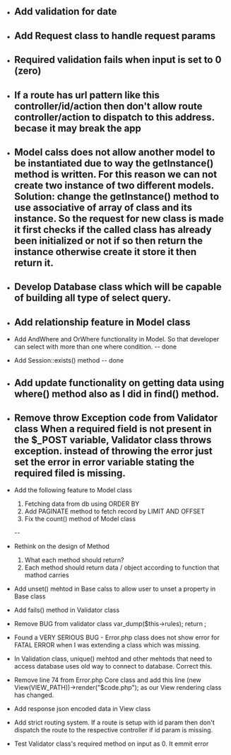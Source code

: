 * Add validation for date
	-- 

* Add Request class to handle request params
	-- 

* Required validation fails when input is set to 0 (zero)
	-- 

* If a route has url pattern like this controller/id/action then don't allow route controller/action to dispatch to this address. becase it may break the app
	-- 

* Model calss does not allow another model to be instantiated due to way the getInstance() method is written. For this reason we can not create two instance of two different models.
	Solution: change the getInstance() method to use associative of array of class and its instance. So the request for new class is made it first checks if the called class has already been initialized or not if so then return the instance otherwise create it store it then return it.
	-- 

* Develop Database class which will be capable of building all type of select query.
	-- 

* Add relationship feature in Model class
	-- 

* Add AndWhere and OrWhere functionality in Model. So that developer can select with more than one where condition.
	-- done

* Add Session::exists() method
	-- done

* Add update functionality on getting data using where() method also as I did in find() method.
	--

* Remove throw Exception code from Validator class
  When a required field is not present in the $\_POST variable, Validator class throws exception. instead of throwing the error just set the error in error variable stating the required filed is missing.
  -- 

* Add the following feature to Model class
	1. Fetching data from db using ORDER BY
	1. Add PAGINATE method to fetch record by LIMIT AND OFFSET
	1. Fix the count() method of Model class

	--

* Rethink on the design of Method
	1. What each method should return?
	1. Each method should return data / object according to function that mathod carries

* Add unset() mehtod in Base calss to allow user to unset a property in Base class
* Add fails() method in Validator class
* Remove BUG from validator class
			var_dump($this->rules);
			return ;

* Found a VERY SERIOUS BUG - Error.php class does not show error for FATAL ERROR when I was extending a class which was missing.

* In Validation class, unique() mehtod and other mehtods that need to access database uses old way to connect to database. Correct this.
* Remove line 74 from Error.php Core class and add this line (new View(VIEW_PATH))->render("$code.php"); as our View rendering class has changed.
* Add response json encoded data in View class
* Add strict routing system. If a route is setup with id param then don't dispatch the route to the respective controller if id param is missing.
* Test Validator class's required method on input as 0. It emmit error















